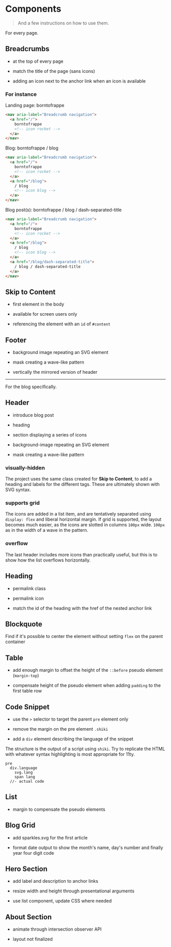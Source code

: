 # Components

> And a few instructions on how to use them.

For every page.

## Breadcrumbs

- at the top of every page

- match the title of the page (sans icons)

- adding an icon next to the anchor link when an icon is available

### For instance

Landing page: borntofrappe

```html
<nav aria-label="Breadcrumb navigation">
  <a href="/">
    borntofrappe
    <!-- icon rocket -->
  </a>
</nav>
```

Blog: borntofrappe / blog

```html
<nav aria-label="Breadcrumb navigation">
  <a href="/">
    borntofrappe
    <!-- icon rocket -->
  </a>
  <a href="/blog">
    / blog
    <!-- icon blog -->
  </a>
</nav>
```

Blog post(s): borntofrappe / blog / dash-separated-title

```html
<nav aria-label="Breadcrumb navigation">
  <a href="/">
    borntofrappe
    <!-- icon rocket -->
  </a>
  <a href="/blog">
    / blog
    <!-- icon blog -->
  </a>
  <a href="/blog/dash-separated-title">
    / blog / dash-separated-title
  </a>
</nav>
```

## Skip to Content

- first element in the body

- available for screen users only

- referencing the element with an `id` of `#content`

## Footer

- background image repeating an SVG element

- mask creating a wave-like pattern

- vertically the mirrored version of header

---

For the blog specifically.

## Header

- introduce blog post

- heading

- section displaying a series of icons

- background-image repeating an SVG element

- mask creating a wave-like pattern

### visually-hidden

The project uses the same class created for **Skip to Content**, to add a heading and labels for the different tags. These are ultimately shown with SVG syntax.

### supports grid

The icons are added in a list item, and are tentatively separated using `display: flex` and liberal horizontal margin. If grid is supported, the layout becomes much easier, as the icons are slotted in columns `100px` wide. `100px` as in the width of a wave in the pattern.

### overflow

The last header includes more icons than practically useful, but this is to show how the list overflows horizontally.

## Heading

- permalink class

- permalink icon

- match the id of the heading with the href of the nested anchor link

## Blockquote

Find if it's possible to center the element without setting `flex` on the parent container

## Table

- add enough margin to offset the height of the `::before` pseudo element (`margin-top`)

- compensate height of the pseudo element when adding `padding` to the first table row

## Code Snippet

- use the `>` selector to target the parent `pre` element only

- remove the margin on the pre element `.shiki`

- add a `div` element describing the language of the snippet

The structure is the output of a script using `shiki`. Try to replicate the HTML with whatever syntax highlighting is most appropriate for 11ty.

```pug
pre
  div.language
    svg.lang
    span lang
  //- actual code
```

## List

- margin to compensate the pseudo elements

## Blog Grid

- add sparkles.svg for the first article

- format date output to show the month's name, day's number and finally year four digit code

## Hero Section

- add label and description to anchor links

- resize width and height through presentational arguments

- use list component, update CSS where needed

## About Section

- animate through intersection observer API

- layout not finalized
